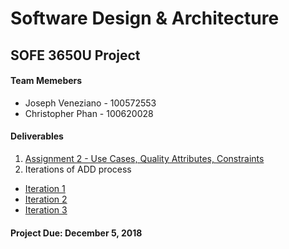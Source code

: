 # Software Design & Architecture

## SOFE 3650U Project

#### Team Memebers 

* Joseph Veneziano - 100572553
* Christopher Phan - 100620028

#### Deliverables 

1. [Assignment 2 - Use Cases, Quality Attributes, Constraints](https://github.com/SOFE3650F18/project-group-26/tree/master/Deliverable%201)
2. Iterations of ADD process<br> 
  - [Iteration 1](https://github.com/SOFE3650F18/project-group-26/tree/master/Iteration%201)<br> 
  - [Iteration 2](https://github.com/SOFE3650F18/project-group-26/tree/master/Iteration%202)<br> 
  - [Iteration 3](https://github.com/SOFE3650F18/project-group-26/tree/master/Iteration%203)<br> 

#### Project Due: December 5, 2018

